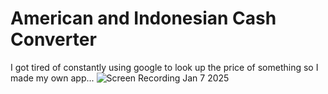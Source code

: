 # American and Indonesian Cash Converter
I got tired of constantly using google to look up the price of something so I made my own app...
![Screen Recording Jan 7 2025](https://github.com/user-attachments/assets/a124e749-1d44-41cf-a026-e7926feb647b)
